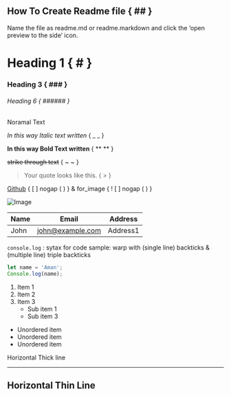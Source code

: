## How To Create Readme file { ## }

Name the file as readme.md or readme.markdown and click the ‘open preview to the side’ icon.

# Heading 1 { # }
### Heading 3 { ### }
###### Heading 6 { ###### }

Noramal Text

_In this way Italic text written_ { _  _ }

**In this way Bold Text written** { ** ** }

~~strike through text~~ { ~  ~ }

>Your quote looks like this.  { > }

[Github](https://www.github.com/imkraman "Aman Github")  { [ ] nogap ( ) } & for_image { ! [ ] nogap ( ) }

![Image](https://cdn2.iconfinder.com/data/icons/cute-robot-3/512/937-24-512.png) 

|Name|Email|Address|
|----|-----|-------|
|John|john@example.com|Address1|

`console.log` : sytax for code sample: warp with (single line) backticks & (multiple line) triple backticks

``` JavaScript
let name = 'Aman';
Console.log(name);
```
1. Item 1
2. Item 2
3. Item 3
   * Sub item 1
   * Sub item 3
* Unordered item
* Unordered item
* Unordered item

Horizontal Thick line
***

Horizontal Thin Line
---

